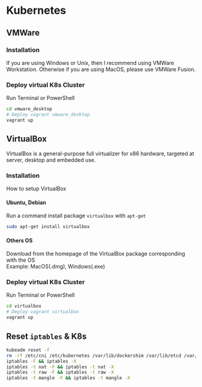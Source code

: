 # Kubernetes

## VMWare

### Installation

If you are using Windows or Unix, then I recommend using VMWare Workstation. Otherwise if you are using MacOS,
please use VMWare Fusion.

### Deploy virtual K8s Cluster

Run Terminal or PowerShell

```sh
cd vmware_desktop
# Deploy vagrant vmware_desktop
vagrant up
```

## VirtualBox

VirtualBox is a general-purpose full virtualizer for x86 hardware, targeted at server, desktop and embedded use.

### Installation

How to setup VirtualBox

#### Ubuntu, Debian

Run a command install package `virtualbox` with `apt-get`

```sh
sudo apt-get install virtualbox
```

#### Others OS

Download from the homepage of the VirtualBox package corresponding with the OS \
Example: MacOS(.dmg), Windows(.exe)

### Deploy virtual K8s Cluster

Run Terminal or PowerShell

```sh
cd virtualbox
# Deploy vagrant virtualbox
vagrant up
```

## Reset `iptables` & K8s

```sh
kubeadm reset -f
rm -rf /etc/cni /etc/kubernetes /var/lib/dockershim /var/lib/etcd /var/lib/kubelet /var/run/kubernetes
iptables -F && iptables -X
iptables -t nat -F && iptables -t nat -X
iptables -t raw -F && iptables -t raw -X
iptables -t mangle -F && iptables -t mangle -X
```

